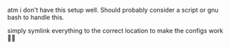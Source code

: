 atm i don't have this setup well. Should probably consider a script or gnu bash to handle this. 

simply symlink everything to the correct location to make the configs work 🤷‍♂️ 

